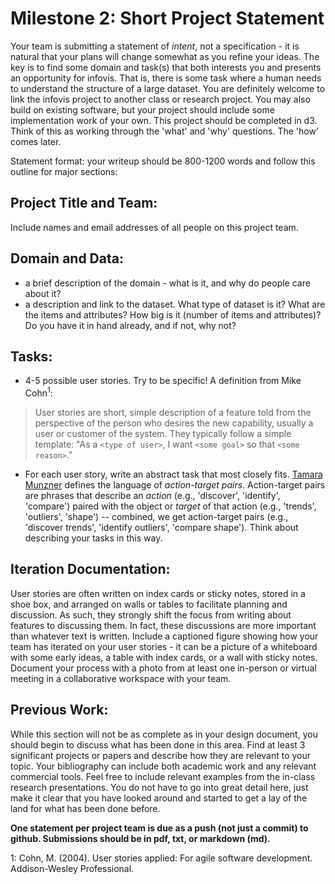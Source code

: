 # Milestone 2: Short Project Statement

Your team is submitting a statement of *intent*, not a specification - it is natural that your plans will change somewhat as you refine your ideas. The key is to find some domain and task(s) that both interests you and presents an opportunity for infovis. That is, there is some task where a human needs to understand the structure of a large dataset. You are definitely welcome to link the infovis project to another class or research project. You may also build on existing software, but your project should include some implementation work of your own. This project should be completed in d3. Think of this as working through the 'what' and 'why' questions. The 'how' comes later.

Statement format: your writeup should be 800-1200 words and follow this outline for major sections:

## Project Title and Team:
Include names and email addresses of all people on this project team.

## Domain and Data:
* a brief description of the domain - what is it, and why do people care about it?
* a description and link to the dataset. What type of dataset is it? What are the items and attributes? How big is it (number of items and attributes)? Do you have it in hand already, and if not, why not?

## Tasks:
* 4-5 possible user stories. Try to be specific! A definition from Mike Cohn<sup>1</sup>:
> User stories are short, simple description of a feature told from the perspective of the person who desires the new capability, usually a user or customer of the system. They typically follow a simple template: "As a `<type of user>`, I want `<some goal>` so that `<some reason>`."
* For each user story, write an abstract task that most closely fits. [Tamara Munzner](https://www.cs.ubc.ca/~tmm/vadbook/) defines the language of *action-target pairs*. Action-target pairs are phrases that describe an *action* (e.g., 'discover', 'identify', 'compare') paired with the object or *target* of that action (e.g., 'trends', 'outliers', 'shape') -- combined, we get action-target pairs (e.g., 'discover trends', 'identify outliers', 'compare shape'). Think about describing your tasks in this way.

## Iteration Documentation:
User stories are often written on index cards or sticky notes, stored in a shoe box, and arranged on walls or tables to facilitate planning and discussion. As such, they strongly shift the focus from writing about features to discussing them. In fact, these discussions are more important than whatever text is written. Include a captioned figure showing how your team has iterated on your user stories - it can be a picture of a whiteboard with some early ideas, a table with index cards, or a wall with sticky notes. Document your process with a photo from at least one in-person or virtual meeting in a collaborative workspace with your team.

## Previous Work:
While this section will not be as complete as in your design document, you should begin to discuss what has been done in this area. Find at least 3 significant projects or papers and describe how they are relevant to your topic. Your bibliography can include both academic work and any relevant commercial tools. Feel free to include relevant examples from the in-class research presentations. You do not have to go into great detail here, just make it clear that you have looked around and started to get a lay of the land for what has been done before.

**One statement per project team is due as a push (not just a commit) to github. Submissions should be in pdf, txt, or markdown (md).**

1: Cohn, M. (2004). User stories applied: For agile software development. Addison-Wesley Professional.
